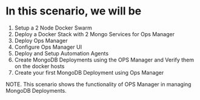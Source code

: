 # In this scenario, we will be 

  1. Setup a 2 Node Docker Swarm
  2. Deploy a Docker Stack with 2 Mongo Services for Ops Manager
  3. Deploy Ops Manager
  4. Configure Ops Manager UI
  5. Deploy and Setup Automation Agents
  6. Create MongoDB Deployments using the OPS Manager and Verify them on the docker hosts
  7. Create your first MongoDB Deployment using Ops Manager

 NOTE. This scenario shows the functionality of OPS Manager in managing MongoDB Deployments.
